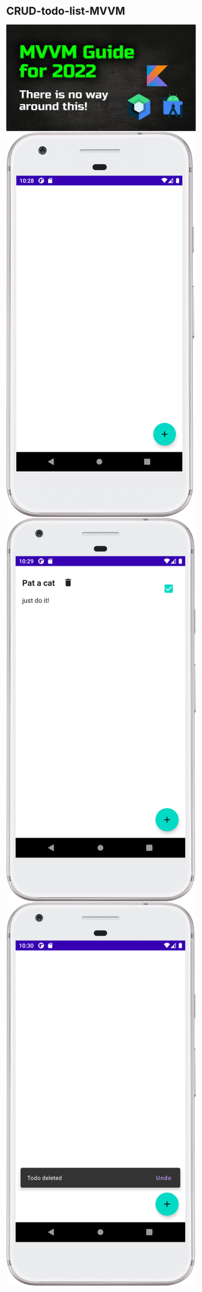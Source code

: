 # CRUD-todo-list-MVVM
![Thumbnail](/preview/maxresdefault.jpg "thumbnail")
![Screenshot-1](/preview/Screenshot-1.png "screenshot-1")
![Screenshot-2](/preview/Screenshot-2.png "screeshot-2")
![Screenshot-3](/preview/Screenshot-3.png "screenshot-3")

